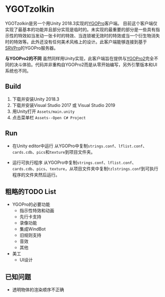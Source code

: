 # YGOTzolkin

YGOTzolkin是另一个用Unity 2018.3实现的[YGOPro](https://github.com/Fluorohydride/ygopro)客户端。
目前这个客户端仅实现了最基本的功能并且部分实现是临时的。未实现的最重要的部分是一些具有指示性的特效如当发动一张卡时的特效、当连锁被无效时的特效或当一个衍生物消失时的特效等。此外还没有任何美术风格上的设计。此客户端能够连接到基于[SRVPro](https://github.com/moecube/srvpro)的YGOPro服务器。

__与YGOPro2的不同__
虽然同样用Unity实现，此客户端旨在提供与[YGOPro2](https://github.com/lllyasviel/YGOProUnity_V2)完全不同的决斗体验。代码并非重构自YGOPro2而是从零开始编写，另外引擎版本和UI系统也不同。

## Build

1. 下载并安装Unity 2018.3
2. 下载并安装Visual Studio 2017 或 Visual Studio 2019
3. 用Unity打开 ```Assets/main.unity```
4. 点击菜单栏 ```Assets--Open C# Project```

## Run

* 在Unity editor中运行
从YGOPro中复制```strings.conf```、```lflist.conf```、```cards.cdb```、```pics```和```texture```到项目文件夹。

* 运行可执行程序
从YGOPro中复制```strings.conf```、```lflist.conf```、```cards.cdb```、```pics```、```texture```，从项目文件夹中复制```tzlstrings.conf```到可执行程序的文件夹然后运行。

## 粗略的TODO List

* YGOPro的必要功能
  * 指示性特效和动画
  * 先行卡支持
  * 录像功能
  * 集成WindBot
  * 旧规则支持
  * 音效
  * 其他
* 美工
  * UI设计

## 已知问题

* 透明物体的渲染顺序不正确
